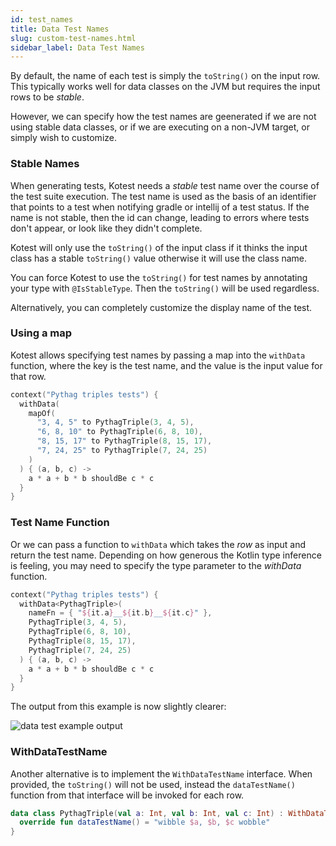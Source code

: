 ```yaml
---
id: test_names
title: Data Test Names
slug: custom-test-names.html
sidebar_label: Data Test Names
---
```



By default, the name of each test is simply the `toString()` on the input row.
This typically works well for data classes on the JVM but requires the input rows to be _stable_.

However, we can specify how the test names are geenerated if we are not using stable data classes, or if we are
executing on a non-JVM target, or simply wish to customize.

### Stable Names

When generating tests, Kotest needs a _stable_ test name over the course of the test suite execution.
The test name is used as the basis of an identifier that points to a test when notifying gradle or intellij of a test status.
If the name is not stable, then the id can change, leading to errors where
tests don't appear, or look like they didn't complete.

Kotest will only use the `toString()` of the input class if it thinks the input class has a stable `toString()` value
otherwise it will use the class name.

You can force Kotest to use the `toString()` for test names by annotating your type with `@IsStableType`. Then
the `toString()` will be used regardless.

Alternatively, you can completely customize the display name of the test.

### Using a map

Kotest allows specifying test names by passing a map into the `withData` function,
where the key is the test name, and the value is the input value for that row.

```kotlin
context("Pythag triples tests") {
  withData(
    mapOf(
      "3, 4, 5" to PythagTriple(3, 4, 5),
      "6, 8, 10" to PythagTriple(6, 8, 10),
      "8, 15, 17" to PythagTriple(8, 15, 17),
      "7, 24, 25" to PythagTriple(7, 24, 25)
    )
  ) { (a, b, c) ->
    a * a + b * b shouldBe c * c
  }
}
```



### Test Name Function

Or we can pass a function to `withData` which takes the _row_ as input and return the test name. Depending on how
generous the Kotlin type inference is feeling, you may need to specify the type parameter to the _withData_ function.

```kotlin
context("Pythag triples tests") {
  withData<PythagTriple>(
    nameFn = { "${it.a}__${it.b}__${it.c}" },
    PythagTriple(3, 4, 5),
    PythagTriple(6, 8, 10),
    PythagTriple(8, 15, 17),
    PythagTriple(7, 24, 25)
  ) { (a, b, c) ->
    a * a + b * b shouldBe c * c
  }
}
```

The output from this example is now slightly clearer:

![data test example output](datatest3.png)



### WithDataTestName

Another alternative is to implement the `WithDataTestName` interface. When provided, the `toString()` will not be used,
instead the `dataTestName()` function from that interface will be invoked for each row.

```kotlin
data class PythagTriple(val a: Int, val b: Int, val c: Int) : WithDataTestName {
  override fun dataTestName() = "wibble $a, $b, $c wobble"
}
```
